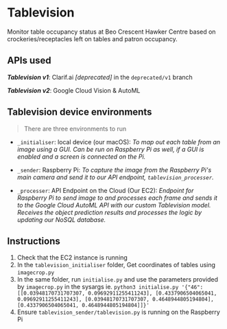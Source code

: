 # Tablevision

Monitor table occupancy status at Beo Crescent Hawker Centre based on crockeries/receptacles left on tables and patron occupancy.

## APIs used

**_Tablevision v1_**: Clarif.ai _[deprecated]_ in the `deprecated/v1` branch

**_Tablevision v2_**: Google Cloud Vision & AutoML

## Tablevision device environments

> There are three environments to run 

- `_initialiser`: local device (our macOS): _To map out each table from an image using a GUI. Can be run on Raspberry Pi as well, if a GUI is enabled and a screen is connected on the Pi._

- `_sender`: Raspberry Pi: _To capture the image from the Raspberry Pi's main camera and send it to our API endpoint, `tablevision_processer`._

- `_processer`: API Endpoint on the Cloud (Our EC2): _Endpoint for Raspberry Pi to send image to and processes each frame and sends it to the Google Cloud AutoML API with our custom Tablevision model. Receives the object prediction results and processes the logic by updating our NoSQL database._

## Instructions

1. Check that the EC2 instance is running
2. In the `tablevision_initialiser` folder, Get coordinates of tables using `imagecrop.py`
3. In the same folder, run `initialise.py` and use the parameters provided by `imagecrop.py` in the sysargs ie. `python3 initialise.py '{"46": [[0.03948170731707307, 0.09692911255411243], [0.4337906504065041, 0.09692911255411243], [0.03948170731707307, 0.4648944805194804], [0.4337906504065041, 0.4648944805194804]]}'`
4. Ensure `tablevision_sender/tablevision.py` is running on the Raspberry Pi